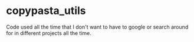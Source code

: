 # copypasta_utils
Code used all the time that I don't want to have to google or search around for in different projects all the time.
